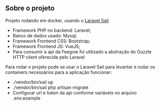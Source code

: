 
## Sobre o projeto

Projeto rodando em docker, usando o [Laravel Sail](https://laravel.com/docs/9.x/sail)

- Framework PHP no backend: Laravel;
- Banco de dados usado: Mysql;
- Framework Frontend CSS: Bootstrap;
- Framework Frontend JS: VueJS;
- Para consumir a api da Feegow foi utilizado a abstração do Guzzle HTTP client oferecida pelo Laravel

Para rodar o projeto pode se usar o Laravel Sail para levantar e rodar os containers necessários para a aplicação funcionar:
- ./vendor/bin/sail up
- ./vendor/bin/sail php artisan migrate
- Configurar url e token da api conforme variáveis no arquivo .env.example
